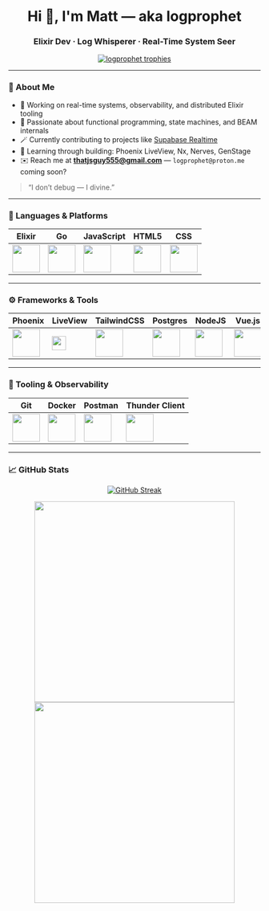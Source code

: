 <h1 align="center">Hi 👋, I'm Matt — aka logprophet</h1>
<h3 align="center">Elixir Dev · Log Whisperer · Real-Time System Seer</h3>

<p align="center">
  <a href="https://github.com/ryo-ma/github-profile-trophy">
    <img src="https://github-profile-trophy.vercel.app/?username=logprophet&theme=juicyfresh&column=6&rank=SSS,SS,S,AAA,AA,A,B,C" alt="logprophet trophies" />
  </a>
</p>

---

### 🧙 About Me

- 🔭 Working on real-time systems, observability, and distributed Elixir tooling  
- 🧠 Passionate about functional programming, state machines, and BEAM internals  
- 🪄 Currently contributing to projects like [Supabase Realtime](https://github.com/supabase/realtime)  
- 🧪 Learning through building: Phoenix LiveView, Nx, Nerves, GenStage  
- ✉️ Reach me at **thatjsguy555@gmail.com** — `logprophet@proton.me` coming soon?

> “I don’t debug — I divine.”

---

### 🧰 Languages & Platforms

| Elixir | Go | JavaScript | HTML5 | CSS |
|--------|----|------------|-------|-----|
| <img src="https://cdn.jsdelivr.net/gh/devicons/devicon/icons/elixir/elixir-original.svg" width="55" /> | <img src="https://cdn.jsdelivr.net/gh/devicons/devicon/icons/go/go-original.svg" width="55" /> | <img src="https://cdn.jsdelivr.net/gh/devicons/devicon/icons/javascript/javascript-original.svg" width="55" /> | <img src="https://cdn.jsdelivr.net/gh/devicons/devicon/icons/html5/html5-original.svg" width="55" /> | <img src="https://cdn.jsdelivr.net/gh/devicons/devicon/icons/css3/css3-original.svg" width="55" /> |

---

### ⚙️ Frameworks & Tools

| Phoenix | LiveView | TailwindCSS | Postgres | NodeJS | Vue.js |
|---------|----------|-------------|----------|--------|--------|
| <img src="https://cdn.jsdelivr.net/gh/devicons/devicon@latest/icons/phoenix/phoenix-original.svg" width="55" /> | <img src="https://img.shields.io/badge/LiveView-Funky%20Socket%20Magic-red?style=for-the-badge&logo=phoenix-framework&logoColor=white" height="28" /> | <img src="https://cdn.jsdelivr.net/gh/devicons/devicon@latest/icons/tailwindcss/tailwindcss-original.svg" width="55" /> | <img src="https://cdn.jsdelivr.net/gh/devicons/devicon/icons/postgresql/postgresql-original.svg" width="55" /> | <img src="https://cdn.jsdelivr.net/gh/devicons/devicon/icons/nodejs/nodejs-original.svg" width="55" /> | <img src="https://cdn.jsdelivr.net/gh/devicons/devicon/icons/vuejs/vuejs-original.svg" width="55" /> |

---

### 🧪 Tooling & Observability

| Git | Docker | Postman | Thunder Client |
|-----|--------|---------|----------------|
| <img src="https://cdn.jsdelivr.net/gh/devicons/devicon/icons/git/git-original.svg" width="55" /> | <img src="https://cdn.jsdelivr.net/gh/devicons/devicon/icons/docker/docker-original.svg" width="55" /> | <img src="https://cdn.jsdelivr.net/gh/devicons/devicon/icons/postman/postman-original.svg" width="55" /> | <img src="https://raw.githubusercontent.com/thunderclient/thunder-client-support/master/images/thunder-icon.png" width="55" />|

---

### 📈 GitHub Stats

<p align="center">
<a href="https://git.io/streak-stats"><img src="https://github-readme-streak-stats.herokuapp.com?user=logprophet&theme=yeblu&hide_border=true" alt="GitHub Streak" /></a>
</p>

<p align="center">
  <img src="https://github-readme-stats.vercel.app/api?username=logprophet&show_icons=true&count_private=true&theme=highcontrast&hide_border=true" width="400" />
  <img src="https://github-readme-stats.vercel.app/api/top-langs/?username=logprophet&layout=compact&theme=highcontrast&hide_border=true" width="400" />
</p>
